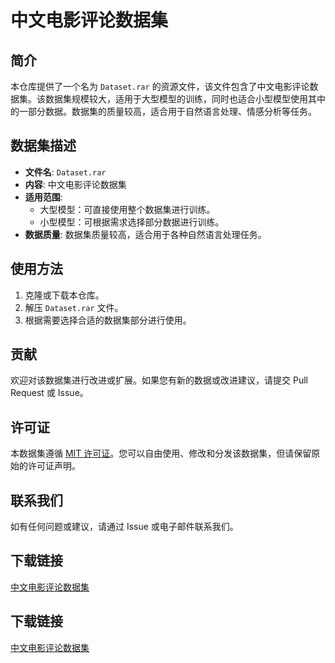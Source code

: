 # 中文电影评论数据集

## 简介

本仓库提供了一个名为 `Dataset.rar` 的资源文件，该文件包含了中文电影评论数据集。该数据集规模较大，适用于大型模型的训练，同时也适合小型模型使用其中的一部分数据。数据集的质量较高，适合用于自然语言处理、情感分析等任务。

## 数据集描述

- **文件名**: `Dataset.rar`
- **内容**: 中文电影评论数据集
- **适用范围**: 
  - 大型模型：可直接使用整个数据集进行训练。
  - 小型模型：可根据需求选择部分数据进行训练。
- **数据质量**: 数据集质量较高，适合用于各种自然语言处理任务。

## 使用方法

1. 克隆或下载本仓库。
2. 解压 `Dataset.rar` 文件。
3. 根据需要选择合适的数据集部分进行使用。

## 贡献

欢迎对该数据集进行改进或扩展。如果您有新的数据或改进建议，请提交 Pull Request 或 Issue。

## 许可证

本数据集遵循 [MIT 许可证](LICENSE)。您可以自由使用、修改和分发该数据集，但请保留原始的许可证声明。

## 联系我们

如有任何问题或建议，请通过 Issue 或电子邮件联系我们。

## 下载链接

[中文电影评论数据集](https://pan.quark.cn/s/ab1d55e3fa2f)

## 下载链接

[中文电影评论数据集](https://pan.quark.cn/s/30deb88db41c)